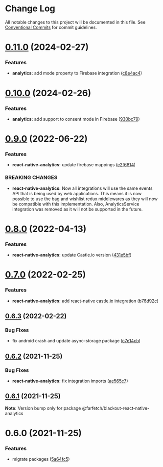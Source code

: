 # Change Log

All notable changes to this project will be documented in this file.
See [Conventional Commits](https://conventionalcommits.org) for commit guidelines.

# [0.11.0](https://github.com/Farfetch/blackout-react-native/compare/@farfetch/blackout-react-native-analytics@0.10.0...@farfetch/blackout-react-native-analytics@0.11.0) (2024-02-27)

### Features

- **analytics:** add mode property to Firebase integration ([c8e4ac4](https://github.com/Farfetch/blackout-react-native/commit/c8e4ac48306e1cbb5942dc3e06e581dbca80a562))

# [0.10.0](https://github.com/Farfetch/blackout-react-native/compare/@farfetch/blackout-react-native-analytics@0.9.0...@farfetch/blackout-react-native-analytics@0.10.0) (2024-02-26)

### Features

- **analytics:** add support to consent mode in Firebase ([930bc79](https://github.com/Farfetch/blackout-react-native/commit/930bc796690074a63b2fe818ba405cf1f44772f0))

# [0.9.0](https://github.com/Farfetch/blackout-react-native/compare/@farfetch/blackout-react-native-analytics@0.8.0...@farfetch/blackout-react-native-analytics@0.9.0) (2022-06-22)

### Features

- **react-native-analytics:** update firebase mappings ([e2f6814](https://github.com/Farfetch/blackout-react-native/commit/e2f68146a735ca9b3637c7d46e5dd85c7df99729))

### BREAKING CHANGES

- **react-native-analytics:** Now all integrations will use the same events API
  that is being used by web applications. This means it is now possible
  to use the bag and wishlist redux middlewares as they will
  now be compatible with this implementation.
  Also, AnalyticsService integration was removed as it
  will not be supported in the future.

# [0.8.0](https://github.com/Farfetch/blackout-react-native/compare/@farfetch/blackout-react-native-analytics@0.7.0...@farfetch/blackout-react-native-analytics@0.8.0) (2022-04-13)

### Features

- **react-native-analytics:** update Castle.io version ([431e5bf](https://github.com/Farfetch/blackout-react-native/commit/431e5bf7bb602edf8faa2763321fa4053dc9ec93))

# [0.7.0](https://github.com/Farfetch/blackout-react-native/compare/@farfetch/blackout-react-native-analytics@0.6.3...@farfetch/blackout-react-native-analytics@0.7.0) (2022-02-25)

### Features

- **react-native-analytics:** add react-native castle.io integration ([b76d92c](https://github.com/Farfetch/blackout-react-native/commit/b76d92c8fbb279860d96144766ac6d101aae6609))

## [0.6.3](https://github.com/Farfetch/blackout-react-native/compare/@farfetch/blackout-react-native-analytics@0.6.2...@farfetch/blackout-react-native-analytics@0.6.3) (2022-02-22)

### Bug Fixes

- fix android crash and update async-storage package ([c7e14cb](https://github.com/Farfetch/blackout-react-native/commit/c7e14cb0c3f881dc3149cd75398bfc48886e78c8))

## [0.6.2](https://github.com/Farfetch/blackout-react-native/compare/@farfetch/blackout-react-native-analytics@0.6.1...@farfetch/blackout-react-native-analytics@0.6.2) (2021-11-25)

### Bug Fixes

- **react-native-analytics:** fix integration imports ([ae565c7](https://github.com/Farfetch/blackout-react-native/commit/ae565c76ebe6e1441bc706672ce547b6ddbae670))

## [0.6.1](https://github.com/Farfetch/blackout-react-native/compare/@farfetch/blackout-react-native-analytics@0.6.0...@farfetch/blackout-react-native-analytics@0.6.1) (2021-11-25)

**Note:** Version bump only for package @farfetch/blackout-react-native-analytics

# 0.6.0 (2021-11-25)

### Features

- migrate packages ([5a64fc5](https://github.com/Farfetch/blackout-react-native/commit/5a64fc58cb5f9cbdf600100f1c6315fa30889845))
